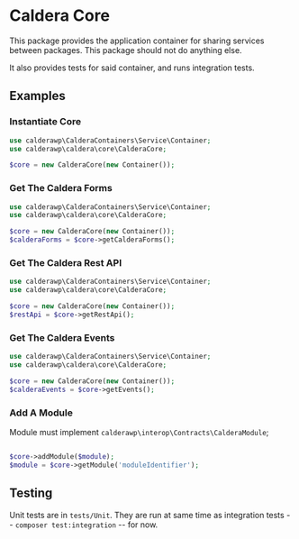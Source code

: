 # Caldera Core

This package provides the application container for sharing services between packages. This package should not do anything else.

It also provides tests for said container, and runs integration tests.


## Examples

### Instantiate Core
```php
use calderawp\CalderaContainers\Service\Container;
use calderawp\caldera\core\CalderaCore;

$core = new CalderaCore(new Container());

```

### Get The Caldera Forms
```php
use calderawp\CalderaContainers\Service\Container;
use calderawp\caldera\core\CalderaCore;

$core = new CalderaCore(new Container());
$calderaForms = $core->getCalderaForms();
```

### Get The Caldera Rest API
```php
use calderawp\CalderaContainers\Service\Container;
use calderawp\caldera\core\CalderaCore;

$core = new CalderaCore(new Container());
$restApi = $core->getRestApi();
```


### Get The Caldera Events
```php
use calderawp\CalderaContainers\Service\Container;
use calderawp\caldera\core\CalderaCore;

$core = new CalderaCore(new Container());
$calderaEvents = $core->getEvents();
```

### Add A Module 

Module must implement `calderawp\interop\Contracts\CalderaModule`;
```php

$core->addModule($module);
$module = $core->getModule('moduleIdentifier');
```

## Testing
Unit tests are in `tests/Unit`. They are run at same time as integration tests -- `composer test:integration` -- for now.



